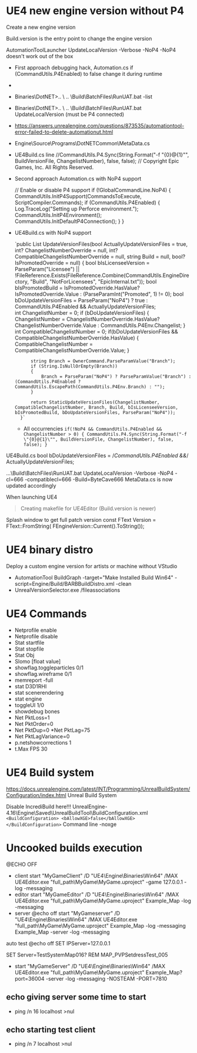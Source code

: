 # UE4 new engine version without P4
Create a new engine version

Build.version is the entry point to change the engine version

AutomationToolLauncher UpdateLocalVersion -Verbose -NoP4
-NoP4 doesn't work out of the box

* First approach debugging hack, Automation.cs if (CommandUtils.P4Enabled) to false change it during runtime
* 
* Binaries\DotNET>.. \ .. \Build\BatchFiles\RunUAT.bat -list 
* Binaries\DotNET>.. \ .. \Build\BatchFiles\RunUAT.bat UpdateLocalVersion (must be P4 connected)
* https://answers.unrealengine.com/questions/873535/automationtool-error-failed-to-delete-automationut.html
* Engine\Source\Programs\DotNETCommon\MetaData.cs
* UE4Build.cs line //CommandUtils.P4.Sync(String.Format("-f \"{0}@{1}\"", BuildVersionFile, ChangelistNumber), false, false);
// Copyright Epic Games, Inc. All Rights Reserved.


* Second approach Automation.cs with NoP4 support

	// Enable or disable P4 support
			if (!GlobalCommandLine.NoP4)
			{
				CommandUtils.InitP4Support(CommandsToExecute, ScriptCompiler.Commands);
				if (CommandUtils.P4Enabled)
				{
					Log.TraceLog("Setting up Perforce environment.");
					CommandUtils.InitP4Environment();
					CommandUtils.InitDefaultP4Connection();
				}
			}
			
* UE4Build.cs with NoP4 support

	`public List<FileReference> UpdateVersionFiles(bool ActuallyUpdateVersionFiles = true, int? ChangelistNumberOverride = null, int? CompatibleChangelistNumberOverride = null, string Build = null, bool? IsPromotedOverride = null)
		{
			bool bIsLicenseeVersion = ParseParam("Licensee") || !FileReference.Exists(FileReference.Combine(CommandUtils.EngineDirectory, "Build", "NotForLicensees", "EpicInternal.txt"));
			bool bIsPromotedBuild = IsPromotedOverride.HasValue? IsPromotedOverride.Value : (ParseParamInt("Promoted", 1) != 0);
			bool bDoUpdateVersionFiles = ParseParam("NoP4") ? true : CommandUtils.P4Enabled && ActuallyUpdateVersionFiles;		
			int ChangelistNumber = 0;
			if (bDoUpdateVersionFiles)
			{
				ChangelistNumber = ChangelistNumberOverride.HasValue? ChangelistNumberOverride.Value : CommandUtils.P4Env.Changelist;
			}
			int CompatibleChangelistNumber = 0;
			if(bDoUpdateVersionFiles && CompatibleChangelistNumberOverride.HasValue)
			{
				CompatibleChangelistNumber = CompatibleChangelistNumberOverride.Value;
			}

			string Branch = OwnerCommand.ParseParamValue("Branch");
			if (String.IsNullOrEmpty(Branch))
			{
				Branch = ParseParam("NoP4") ? ParseParamValue("Branch") : (CommandUtils.P4Enabled ? CommandUtils.EscapePath(CommandUtils.P4Env.Branch) : "");
			}

			return StaticUpdateVersionFiles(ChangelistNumber, CompatibleChangelistNumber, Branch, Build, bIsLicenseeVersion, bIsPromotedBuild, bDoUpdateVersionFiles, ParseParam("NoP4"));
		}`
		
	* All occurrencies
			`if(!NoP4 && CommandUtils.P4Enabled && ChangelistNumber > 0)
						{
							CommandUtils.P4.Sync(String.Format("-f \"{0}@{1}\"", BuildVersionFile, ChangelistNumber), false, false);
						}`

UE4Build.cs
bool bDoUpdateVersionFiles = /*CommandUtils.P4Enabled &&*/ ActuallyUpdateVersionFiles;		


.\..\Build\BatchFiles\RunUAT.bat UpdateLocalVersion -Verbose -NoP4 -cl=666 -compatiblecl=666 -Build=ByteCave666
MetaData.cs is now updated accordingly

When launching UE4

>Creating makefile for UE4Editor (Build.version is newer)

Splash window 
to get full patch version
const FText Version = FText::FromString( FEngineVersion::Current().ToString()); 

# UE4 binary distro
Deploy a custom engine version for artists or machine without VStudio
* AutomationTool BuildGraph -target="Make Installed Build Win64" -script=Engine/Build/BARBBuildDistro.xml -clean
* UnrealVersionSelector.exe /fileassociations

# UE4 Commands
* Netprofile enable
* Netprofile disable
* Stat startfile
* Stat stopfile
* Stat Obj
* Slomo [float value]
* showflag.toggleparticles 0/1
* showflag.wireframe 0/1
* memreport -full
* stat D3D1RHI
* stat scenerendering
* stat engine
* toggleUI 1/0
* showdebug bones
* Net PktLoss=1
* Net PktOrder=0
* Net PktDup=0
*Net PktLag=75
* Net PktLagVariance=0
* p.netshowcorrections 1
* t.Max FPS 30

# UE4 Build system
https://docs.unrealengine.com/latest/INT/Programming/UnrealBuildSystem/Configuration/index.html Unreal Build System


Disable IncrediBuild here!!!
UnrealEngine-4.16\Engine\Saved\UnrealBuildTool\BuildConfiguration.xml
     ```<BuildConfiguration>
         <bAllowXGE>false</bAllowXGE>
     </BuildConfiguration>```
Command line -noxge


# Uncooked builds execution
@ECHO OFF
* client
start "MyGameClient" /D "UE4\Engine\Binaries\Win64" /MAX UE4Editor.exe  "full_path\MyGame\MyGame.uproject" -game 127.0.0.1 -log -messaging
* editor
start "MyGameEditor" /D "UE4\Engine\Binaries\Win64" /MAX UE4Editor.exe  "full_path\MyGame\MyGame.uproject" Example_Map -log -messaging
* server
@echo off
start "MyGameserver" /D "UE4\Engine\Binaries\Win64" /MAX UE4Editor.exe  "full_path\MyGame\MyGame.uproject" Example_Map -log -messaging Example_Map -server -log -messaging

auto test
@echo off
SET IPServer=127.0.0.1

SET Server=TestSystemMap016?
REM MAP_PVPSetdressTest_005

* start "MyGameServer" /D "UE4\Engine\Binaries\Win64" /MAX UE4Editor.exe  "full_path\MyGame\MyGame.uproject" Example_Map?port=36004 -server -log -messaging -NOSTEAM -PORT=7810

## echo giving server some time to start

* ping /n 16 localhost >nul

## echo starting test client

* ping /n 7 localhost >nul


